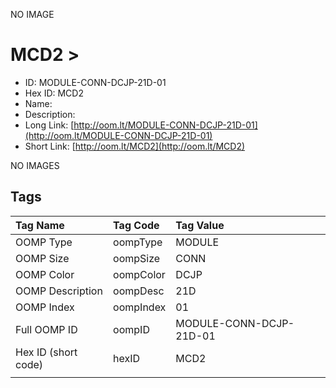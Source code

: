 


  
NO IMAGE  
# MCD2 > 

- ID: MODULE-CONN-DCJP-21D-01
- Hex ID: MCD2
- Name: 
- Description: 
- Long Link: [http://oom.lt/MODULE-CONN-DCJP-21D-01](http://oom.lt/MODULE-CONN-DCJP-21D-01)
- Short Link: [http://oom.lt/MCD2](http://oom.lt/MCD2)
  
NO IMAGES  
## Tags
  

|Tag Name|Tag Code|Tag Value|
| :--- | :--- | :--- |
|OOMP Type|oompType|MODULE|
|OOMP Size|oompSize|CONN|
|OOMP Color|oompColor|DCJP|
|OOMP Description|oompDesc|21D|
|OOMP Index|oompIndex|01|
|Full OOMP ID|oompID|MODULE-CONN-DCJP-21D-01|
|Hex ID (short code)|hexID|MCD2|
||||
